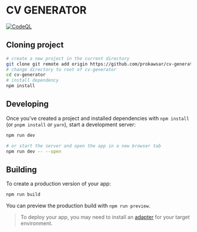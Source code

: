 # CV GENERATOR

[![CodeQL](https://github.com/prokawsar/cv-generator/actions/workflows/codeql.yml/badge.svg?branch=master)](https://github.com/prokawsar/cv-generator/actions/workflows/codeql.yml)

## Cloning project

```bash
# create a new project in the current directory
git clone git remote add origin https://github.com/prokawsar/cv-generator.git
# change directory to root of cv-generator
cd cv-generator
# install dependency
npm install

```

## Developing

Once you've created a project and installed dependencies with `npm install` (or `pnpm install` or `yarn`), start a development server:

```bash
npm run dev

# or start the server and open the app in a new browser tab
npm run dev -- --open
```

## Building

To create a production version of your app:

```bash
npm run build
```

You can preview the production build with `npm run preview`.

> To deploy your app, you may need to install an [adapter](https://kit.svelte.dev/docs/adapters) for your target environment.
